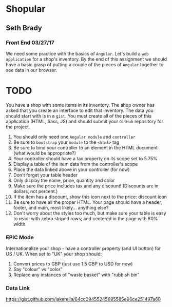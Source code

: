 # Shopular
## Seth Brady
### Front End 03/27/17



We need some practice with the basics of ``Angular``. Let's build a ``web application``
for a shop's inventory. By the end of this assignment we should have a basic
grasp of putting a couple of the pieces of ``Angular`` together to see data in
our browser.

# TODO
You have a shop with some items in its inventory. The shop owner has asked that you create an interface to edit that inventory. The data you should start with is in a ``gist``.  You must create all of the pieces of this application (HTML, Sass, JS) and should submit your ``GitHub`` repository for the project.

1. You should only need one ``Angular module`` and ``controller``
2. Be sure to ``bootstrap`` your ``module`` to the ``<html>`` tag
3. Be sure to bind your controller to an element in the HTML document (what would be appropriate?)
4. Your controller should have a tax property on its scope set to 5.75%
5. Display a table of the item data from the controller's scope
6. Place the data linked above in your controller (for now)
7. Don't forget your table header
8. Only display the name, price, quantity and color
9. Make sure the price includes tax and any discount! (Discounts are in dollars, not percent.)
10. If the item has a discount, show this icon next to the price: discount icon
11. Be sure to have all the proper HTML. Your page should have a header, footer, and main, most   likely... anything else?
12. Don't worry about the styles too much, but make sure your table is easy to read:
  with zebra striped rows; and centered in the page with 80% width.


### EPIC Mode

Internationalize your shop - have a controller property (and UI button) for US / UK. When set to "UK" your shop should:

1. Convert prices to GBP (just use 1.5 GBP to USD for now)
2. Say "colour" vs "color"
3. Replace any instances of "waste basket" with "rubbish bin"


### Data Link
https://gist.github.com/jakerella/64cc09455245695585e96ce251497a60
